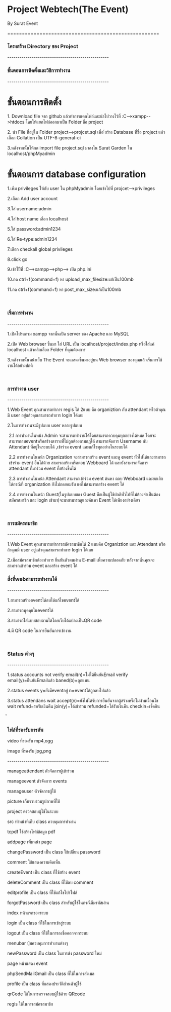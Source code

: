 <!DOCTYPE html>
<html>
<head>
<meta charset="utf-8">
<title></title>
</head>
<body>
<h1>Project Webtech(The Event)</h1>
<p>By Surat Event</p>
====================================================
<h3>โครงสร้าง Directory ของ Project</h3>
--------------------------------------------------
<h3>ขั้นตอนการติดตั้งและวิธีการทำงาน</h3>
--------------------------------------------------
<h1>ขั้นตอนการติดตั้ง</h1>
<p>1. Download file จาก github แล้วทำการแตกไฟล์และนำไปวางไว้ที่ :C-->xampp-->htdocs โดยให้แยกไฟล์ออกมาเป็น Folder ชื่อ project </p>
<p>2. นำ File ที่อยู่ใน Folder project-->projcet.sql เพื่อ ้สร้าง Database ที่ชื่อ project แล้วเลือก Collation เป็น UTF-8-general-ci</p>
<p>3.หลังจากนั้นให้กด import file project.sql มาลงใน Surat Garden ใน localhost/phpMyadmin</p>

<h1>ขั้นตอนการ database configuration</h1>
<p>1.เพิ่ม privileges ให้กับ user ใน phpMyadmin โดยเข้าไปที่ projcet-->privileges</P>
<p>2.เลือก  Add user account </p>
<p>3.ใส่ username:admin </p>
<p>4.ใส่ host name เลือก localhost</p>
<p>5.ใส่ password:admin1234</p>
<p>6.ใส่ Re-type:admin1234</P>
<p>7.เลือก checkall global privileges</p>
<p>8.click go</p>
<p>9.เข้าไปืที่ :C-->xampp-->php--> เปิด php.ini </p>
<p>10.กด ctrl+f(command+f) หา upload_max_filesize:แก้เป็น100mb</p>
<p>11.กด ctrl+f(command+f) หา post_max_size:แก้เป็น100mb</p>
<br>


<h3>เริ่มการทำงาน</h3>
--------------------------------------------------
<p>1.เปิดโปรแกรม xampp จากนั้นเปิด server ของ Apache และ MySQL </p>
<p>2.เปิด Web browser ขึ้นมา ใส่ URL เป็น localhost/project/index.php   หรือใส่แค่ localhost แล้วคลิกเลือก Folder ที่คุณต้องการ </p>
<p>3.หลังจากนั้นหน้าเว็บ The Event จะแเสดงขึ้นมาอยู่บน Web browser ของคุณแล้วเริ่มการใช้งานได้อย่างปกติ</p>
<br>


<h3>การทำงาน user </h3>
--------------------------------------------------
<p>1.Web Event คุณสามารถทำการ regis ได้ 2แบบ คือ organiztion กับ attendant หรือถ้าคุณมี user อยู่แล้วคุณสามารถทำการ login ได้เลย</p>
<p>2.ในการทำงานจะมีรูปแบบ user หลายรูปแบบ
  <p style="margin-left:5px"> 2.1 การทำงานในหน้า Admin จะสามารถทำงานได้โดยสามารถควบคุมทุกอย่างได้หมด โดยจะสามารถลบeventหรือสร้างตารางที่ไม่ถูกต้องตามกฎได้ สามารถจัดการ Username กับ  Attendant ที่อยู่ในระบบได้ ,เข้าร่วม event และแก้ไขทุกอย่างในระบบได้</p>
  <p style="margin-left:5px"> 2.2 การทำงานในหน้า Organization จะสามารถสร้าง event และดู event ทั่วไปได้และสามารถเข้าร่วม event อื่นได้ด้วย สามารถสร้างหรือตอบ Webboard ได้ และยังสามารถจัดการ attendant ที่มาร่วม event ที่สร้างขึ้นได้</p>
  <p style="margin-left:5px"> 2.3 การทำงานในหน้า Attendant สามารถเข้าร่วม event ค้นหา ตอบ Webboard และยกเลิกได้กรณีที่ organization ยังไม่กดยอมรับ แต่ไม่สามารถสร้าง event ได้ </p>
  <p style="margin-left:5px"> 2.4 การทำงานในหน้า Guest(ในรูปแบบของ Guest คือเป็นผู้ใช้ปกติทั่วไปที่ไม่ต้องจำเป็นต้องสมัครสมาชิก และ login เข้ามา)จะมาสามารถดูและค้นหา Event ได้เพียงอย่างเดียว</p>


<br>
<h3>การสมัครสมาชิก</h3>
--------------------------------------------------
<p>1.Web Event คุณสามารถทำการสมัครสมาชิกได้ 2 แบบคือ Organiztion และ Attendant หรือถ้าคุณมี user อยู่แล้วคุณสามารถทำการ login ได้เลย
<p>2.เมือสมัครสมาชิกต้องทำการ ยืนยันตัวตนผ่าน E-mail เพื่อความปลอดภัย หลังจากนั้นคุณจะสามารถเข้าร่วม event และสร้าง event ได้
<br>
<h3>สิ่งที่webสามารถทำงานได้</h3>
--------------------------------------------------
<p>1.สามารถสร้างeventได้ลบได้แก้ไขeventได้</p>
<p>2.สามารถพูดคุยในeventได้</p>
<p>3.สามารถใส่แบบสอบถามได้โดยเว็บได้แปลงเป็นQR code</p>
<p>4.มี QR code ในการยืนยันการเข้างาน</p>
<br>
<h3>Status ต่างๆ</h3>
--------------------------------------------------
<p>1.status accounts not verify email(n)=ไม่ได้ยืนยันEmail verify email(y)=ยืนยันEmailแล้ว baned(b)=ถูกแบน</p>
<p>2.status events y=ยังมีeventอยู่ n=eventได้ถูกลบไปแล้ว</p>
<p>3.status attendans wait accept(n)=ยังไม่ได้รับการยืนยันจากผู้สร้างหรือไม่ผ่านเงื่อนไข  wait refund=รอรับเงินคืน join(y)=ได้เข้าร่วม refunded=ได้รับเงินคืน checkin=เช็คอิน</p>
ิ<br>
<h3>ไฟล์ที่รองรับการอัพ</h3>
<p>video ที่รองรับ mp4,ogg </p>
<p>image ที่รองรับ jpg,png</p>
--------------------------------------------------
<p>manageattendant ตัวจัดการผู้เข้าร่วม</p>
<p>manageevent ตัวจัดการ events</p>
<p>manageuser ตัวจัดการผู้ใช้</p>
<p>picture เก็บรวบรวมรูปภาพที่ใช้</p>
<p>project ตรวจสอบผู้ใช้ในระบบ</p>
<p>src ทำหน้าที่เก็บ class ควบคุมการทำงาน</p>
<p>tcpdf ใช้สร้างไฟล์ข้อมูล pdf</p>
<p>addpage เพิ่มหน้า page</p>
<p>changePassword เป็น class ใช้เปลี่ยน password</p>
<p>comment ใช้แสดงความคิดเห็น</p>
<p>createEvent เป็น class ที่ใช้สร้าง event</p>
<p>deleteComment เป็น class ที่ใช้ลบ comment</p>
<p>editprofile เป็น class ที่ใช้แก้ไขโปรไฟล์</p>
<p>forgotPassword เป็น class สำหรับผู้ใช้ในกรณีลืมรหัสผ่าน</p>
<p>index หน้าแรกของระบบ</p>
<p>login เป็น class ที่ใช้ในการเข้าสู่ระบบ</p>
<p>logout เป็น class ที่ใช้ในการลงชื่อออกจากระบบ</p>
<p>menubar ปุ่มควบคุมการทำงานต่างๆ</p>
<p>newPassword เป็น class ในการส่ง password ใหม่</p>
<p>page หน้าแสดง event</p>
<p>phpSendMailGmail เป็น class ที่ใช้ในการส่งเมล</p>
<p>profile เป็น class ที่แสดงประวัติส่วนตัวผู้ใช้</p>
<p>qrCode ใช้ในการตรวจสอบผู้ใช้ด้วย QRcode</p>
<p>regis ใช้ในการสมัครสมาชิก</p>

</body>
</html>

